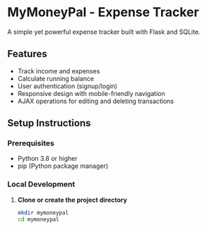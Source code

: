 # MyMoneyPal - Expense Tracker

A simple yet powerful expense tracker built with Flask and SQLite.

## Features

- Track income and expenses
- Calculate running balance
- User authentication (signup/login)
- Responsive design with mobile-friendly navigation
- AJAX operations for editing and deleting transactions

## Setup Instructions

### Prerequisites

- Python 3.8 or higher
- pip (Python package manager)

### Local Development

1. **Clone or create the project directory**
   ```bash
   mkdir mymoneypal
   cd mymoneypal
